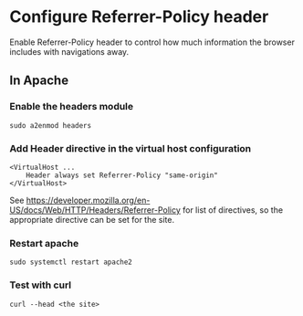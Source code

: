 # Configure Referrer-Policy header
Enable Referrer-Policy header to control how much information the browser includes with navigations away.

## In Apache
### Enable the headers module

    sudo a2enmod headers
    
### Add Header directive in the virtual host configuration

    <VirtualHost ...
        Header always set Referrer-Policy "same-origin"
    </VirtualHost>

See https://developer.mozilla.org/en-US/docs/Web/HTTP/Headers/Referrer-Policy for list of directives, so the appropriate directive can be set for the site.

### Restart apache

    sudo systemctl restart apache2
    
### Test with curl

    curl --head <the site>
    
